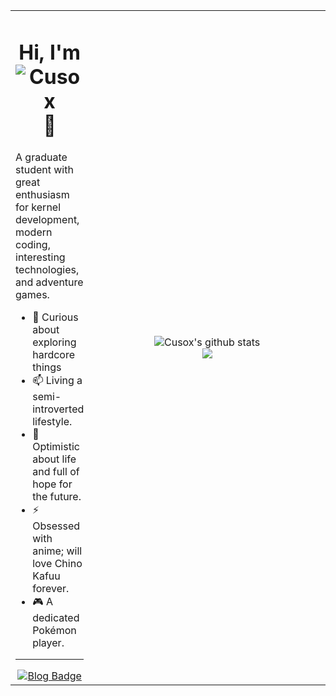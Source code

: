 <table width="100%" style="border:0; cellspacing:0; cellpadding:0;">
 <tr>
  <td valign="middle" height="450px">
   <h1 align="center">Hi, I'm <img src="https://glitch-art.vercel.app/api/simple?word=Cusox" alt="Cusox" /> 👋</h1>
   <p>A graduate student with great enthusiasm for kernel development, modern coding, interesting technologies, and adventure games.</p>
   <ul>
    <li>🔭 Curious about exploring hardcore things</li>
    <li>📫 Living a semi-introverted lifestyle.</li>
    <li>🌱 Optimistic about life and full of hope for the future.</li>
    <li>⚡ Obsessed with anime; will love Chino Kafuu forever.</li>
    <li>🎮 A dedicated Pokémon player.</li>
   </ul>
   <hr>
   <div align="center">
    <a href="https://blog.cusox.net" target="_blank">
     <img src="https://img.shields.io/badge/博客-Blog-orange?&style=flat-square" alt="Blog Badge"/>
    </a>
   </div>
  </td>
  <td valign="middle" align="center" width="450px">
   <img src="https://github-readme-stats.vercel.app/api?username=Cusox&show_icons=true&count_private=true" alt="Cusox's github stats" />
   <br>
   <img src="https://github-readme-stats.vercel.app/api/top-langs?username=Cusox&langs_count=8&layout=compact&card_width=423.2" />
  </td>
 </tr>
</table>
